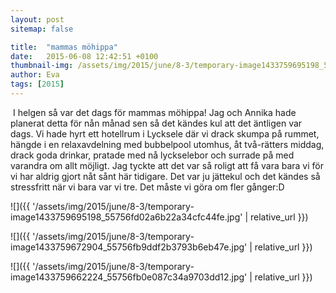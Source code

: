 ```yaml
---
layout: post
sitemap: false

title:  "mammas möhippa"
date:   2015-06-08 12:42:51 +0100
thumbnail-img: /assets/img/2015/june/8-3/temporary-image1433759695198_55756fd02a6b22a34cfc44fe.jpg
author: Eva
tags: [2015]
---
```


 I helgen så var det dags för mammas möhippa! Jag och Annika hade planerat detta för nån månad sen så det kändes kul att det äntligen var dags. Vi hade hyrt ett hotellrum i Lycksele där vi drack skumpa på rummet, hängde i en relaxavdelning med bubbelpool utomhus, åt två-rätters middag, drack goda drinkar, pratade med nå lyckselebor och surrade på med varandra om allt möjligt. Jag tyckte att det var så roligt att få vara bara vi för vi har aldrig gjort nåt sånt här tidigare. Det var ju jättekul och det kändes så stressfritt när vi bara var vi tre. Det måste vi göra om fler gånger:D

![]({{ '/assets/img/2015/june/8-3/temporary-image1433759695198_55756fd02a6b22a34cfc44fe.jpg'  | relative_url }})

![]({{ '/assets/img/2015/june/8-3/temporary-image1433759672904_55756fb9ddf2b3793b6eb47e.jpg'  | relative_url }})

![]({{ '/assets/img/2015/june/8-3/temporary-image1433759662224_55756fb0e087c34a9703dd12.jpg'  | relative_url }})

